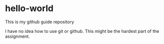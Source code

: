 # hello-world
This is my github guide repository

I have no idea how to use git or github.  This might be the hardest part of the assignment.
